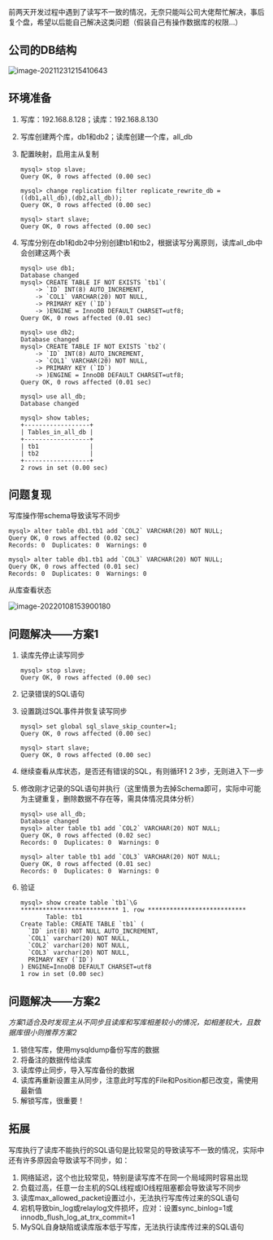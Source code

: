 前两天开发过程中遇到了读写不一致的情况，无奈只能叫公司大佬帮忙解决，事后复个盘，希望以后能自己解决这类问题（假装自己有操作数据库的权限...）                                                                                                                                                                                                                                                                                                 



## 公司的DB结构

![image-20211231215410643](https://gitee.com/yangtao8453/picgo/raw/master/img/image-20211231215410643.png) 



## 环境准备

1. 写库：192.168.8.128；读库：192.168.8.130

2. 写库创建两个库，db1和db2；读库创建一个库，all_db

3. 配置映射，启用主从复制

   ```mysql
   mysql> stop slave;
   Query OK, 0 rows affected (0.00 sec)
   
   mysql> change replication filter replicate_rewrite_db = ((db1,all_db),(db2,all_db));
   Query OK, 0 rows affected (0.00 sec)
   
   mysql> start slave;
   Query OK, 0 rows affected (0.00 sec)
   ```

4. 写库分别在db1和db2中分别创建tb1和tb2，根据读写分离原则，读库all_db中会创建这两个表

   ```mysql
   mysql> use db1;
   Database changed
   mysql> CREATE TABLE IF NOT EXISTS `tb1`(
       -> `ID` INT(8) AUTO_INCREMENT,
       -> `COL1` VARCHAR(20) NOT NULL,
       -> PRIMARY KEY (`ID`)
       -> )ENGINE = InnoDB DEFAULT CHARSET=utf8;
   Query OK, 0 rows affected (0.01 sec)
   
   mysql> use db2;
   Database changed
   mysql> CREATE TABLE IF NOT EXISTS `tb2`(
       -> `ID` INT(8) AUTO_INCREMENT,
       -> `COL1` VARCHAR(20) NOT NULL,
       -> PRIMARY KEY (`ID`)
       -> )ENGINE = InnoDB DEFAULT CHARSET=utf8;
   Query OK, 0 rows affected (0.01 sec)
   ```

   ```mysql
   mysql> use all_db;
   Database changed
   
   mysql> show tables;
   +------------------+
   | Tables_in_all_db |
   +------------------+
   | tb1              |
   | tb2              |
   +------------------+
   2 rows in set (0.00 sec)
   ```



## 问题复现

写库操作带schema导致读写不同步

```mysql
mysql> alter table db1.tb1 add `COL2` VARCHAR(20) NOT NULL;
Query OK, 0 rows affected (0.02 sec)
Records: 0  Duplicates: 0  Warnings: 0

mysql> alter table db1.tb1 add `COL3` VARCHAR(20) NOT NULL;
Query OK, 0 rows affected (0.01 sec)
Records: 0  Duplicates: 0  Warnings: 0
```

从库查看状态

![image-20220108153900180](https://gitee.com/yangtao8453/picgo/raw/master/img/image-20220108153900180.png)



## 问题解决——方案1

1. 读库先停止读写同步

   ```mysql
   mysql> stop slave;
   Query OK, 0 rows affected (0.00 sec)
   ```

2. 记录错误的SQL语句

3. 设置跳过SQL事件并恢复读写同步

   ```mysql
   mysql> set global sql_slave_skip_counter=1;
   Query OK, 0 rows affected (0.00 sec)
   
   mysql> start slave;
   Query OK, 0 rows affected (0.00 sec)
   ```

4. 继续查看从库状态，是否还有错误的SQL，有则循环1 2 3步，无则进入下一步

5. 修改刚才记录的SQL语句并执行（这里情景为去掉Schema即可，实际中可能为主键重复，删除数据不存在等，需具体情况具体分析）

   ```mysql
   mysql> use all_db;
   Database changed
   mysql> alter table tb1 add `COL2` VARCHAR(20) NOT NULL;
   Query OK, 0 rows affected (0.02 sec)
   Records: 0  Duplicates: 0  Warnings: 0
   
   mysql> alter table tb1 add `COL3` VARCHAR(20) NOT NULL;
   Query OK, 0 rows affected (0.01 sec)
   Records: 0  Duplicates: 0  Warnings: 0
   ```

6. 验证

   ```mysql
   mysql> show create table `tb1`\G
   *************************** 1. row ***************************
          Table: tb1
   Create Table: CREATE TABLE `tb1` (
     `ID` int(8) NOT NULL AUTO_INCREMENT,
     `COL1` varchar(20) NOT NULL,
     `COL2` varchar(20) NOT NULL,
     `COL3` varchar(20) NOT NULL,
     PRIMARY KEY (`ID`)
   ) ENGINE=InnoDB DEFAULT CHARSET=utf8
   1 row in set (0.00 sec)
   ```



## 问题解决——方案2

*方案1适合及时发现主从不同步且读库和写库相差较小的情况，如相差较大，且数据库很小则推荐方案2*

1. 锁住写库，使用mysqldump备份写库的数据
2. 将备注的数据传给读库
3. 读库停止同步，导入写库备份的数据
4. 读库再重新设置主从同步，注意此时写库的File和Position都已改变，需使用最新值
5. 解锁写库，很重要！



## 拓展

写库执行了读库不能执行的SQL语句是比较常见的导致读写不一致的情况，实际中还有许多原因会导致读写不同步，如：

1. 网络延迟，这个也比较常见，特别是读写库不在同一个局域网时容易出现
2. 负载过高，任意一台主机的SQL线程或IO线程阻塞都会导致读写不同步
3. 读库max_allowed_packet设置过小，无法执行写库传过来的SQL语句
4. 宕机导致bin_log或relaylog文件损坏，应对：设置sync_binlog=1或innodb_flush_log_at_trx_commit=1
5. MySQL自身缺陷或读库版本低于写库，无法执行读库传过来的SQL语句
